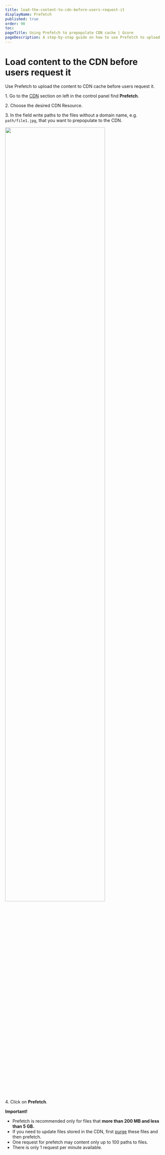 ```yaml
---
title: load-the-content-to-cdn-before-users-request-it
displayName: Prefetch
published: true
order: 90
toc:
pageTitle: Using Prefetch to prepopulate CDN cache | Gcore
pageDescription: A step-by-step guide on how to use Prefetch to upload content to CDN cache before user requests.
---
```

# Load content to the CDN before users request it

Use Prefetch to upload the content to CDN cache before users request it. 

1\. Go to the <a href="https://cdn.gcore.com/" target="_blank">CDN</a> section on left in the control panel find **Prefetch**.  
  
2\. Choose the desired CDN Resource.

3\. In the field write paths to the files without a domain name, e.g. ```path/file1.jpg```, that you want to prepopulate to the CDN.

<img src="https://assets.gcore.pro/docs/cdn/load-the-content-to-cdn-before-users-request-it/prefetch-hint.png" alt="" width="80%">  

4\. Click on **Prefetch**.

**Important!** 

 - Prefetch is recommended only for files that **more than 200 MB and less than 5 GB.**
 - If you need to update files stored in the CDN, first <a href="https://gcore.com/docs/cdn/clear-cdn-resource-cache-by-url-pattern-or-all" target="_blank">purge</a> these files and then prefetch.
 - One request for prefetch may content only up to 100 paths to files.
 - There is only 1 request per minute available.